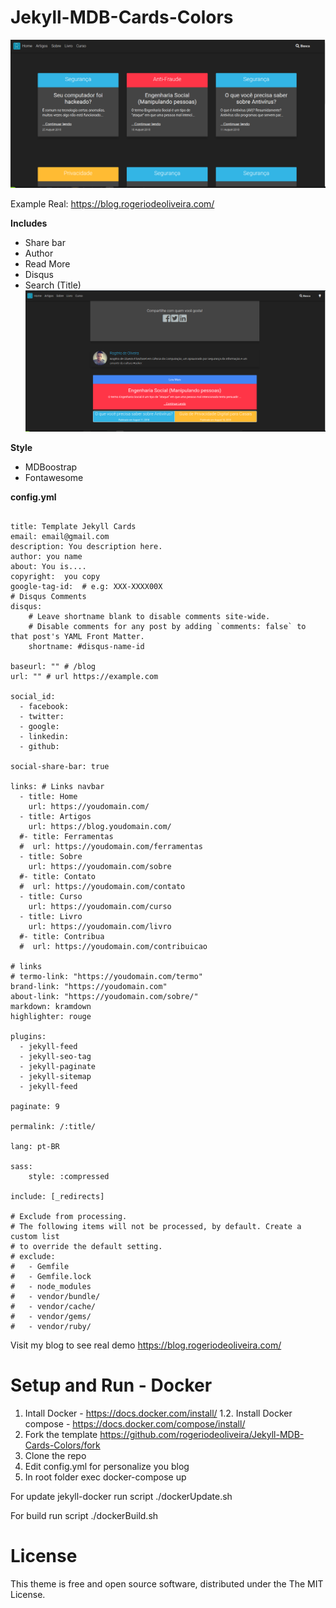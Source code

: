 # Jekyll-MDB-Cards-Colors
![Index](https://raw.githubusercontent.com/rogeriodeoliveira/Jekyll-MDB-Cards-Colors/master/IndexBlog.png)

      

Example Real: https://blog.rogeriodeoliveira.com/

**Includes**
* Share bar
* Author
* Read More
* Disqus
* Search (Title)
![Share bar AuthorRead More](https://raw.githubusercontent.com/rogeriodeoliveira/Jekyll-MDB-Cards-Colors/master/PostShareBarAutorReadmore.png)


**Style**
* MDBoostrap
* Fontawesome

**config.yml**

```

title: Template Jekyll Cards
email: email@gmail.com
description: You description here.
author: you name
about: You is.... 
copyright:  you copy
google-tag-id:  # e.g: XXX-XXXX00X
# Disqus Comments
disqus:
    # Leave shortname blank to disable comments site-wide.
    # Disable comments for any post by adding `comments: false` to that post's YAML Front Matter.
    shortname: #disqus-name-id

baseurl: "" # /blog
url: "" # url https://example.com

social_id:
  - facebook:
  - twitter:
  - google:
  - linkedin:
  - github:

social-share-bar: true

links: # Links navbar
  - title: Home
    url: https://youdomain.com/
  - title: Artigos
    url: https://blog.youdomain.com/
  #- title: Ferramentas
  #  url: https://youdomain.com/ferramentas
  - title: Sobre
    url: https://youdomain.com/sobre
  #- title: Contato
  #  url: https://youdomain.com/contato
  - title: Curso
    url: https://youdomain.com/curso
  - title: Livro
    url: https://youdomain.com/livro
  #- title: Contribua
  #  url: https://youdomain.com/contribuicao

# links
# termo-link: "https://youdomain.com/termo"
brand-link: "https://youdomain.com"
about-link: "https://youdomain.com/sobre/"
markdown: kramdown
highlighter: rouge

plugins:
  - jekyll-feed
  - jekyll-seo-tag
  - jekyll-paginate
  - jekyll-sitemap
  - jekyll-feed

paginate: 9

permalink: /:title/

lang: pt-BR

sass:
    style: :compressed

include: [_redirects]

# Exclude from processing.
# The following items will not be processed, by default. Create a custom list
# to override the default setting.
# exclude:
#   - Gemfile
#   - Gemfile.lock
#   - node_modules
#   - vendor/bundle/
#   - vendor/cache/
#   - vendor/gems/
#   - vendor/ruby/

```

Visit my blog to see real demo https://blog.rogeriodeoliveira.com/

# Setup and Run - Docker
1. Intall Docker - https://docs.docker.com/install/
1.2. Install Docker compose - https://docs.docker.com/compose/install/
2. Fork the template https://github.com/rogeriodeoliveira/Jekyll-MDB-Cards-Colors/fork
3. Clone the repo
4. Edit config.yml for personalize you blog
5. In root folder exec docker-compose up

For update jekyll-docker run script ./dockerUpdate.sh

For build run script ./dockerBuild.sh

# License
This theme is free and open source software, distributed under the The MIT License.

